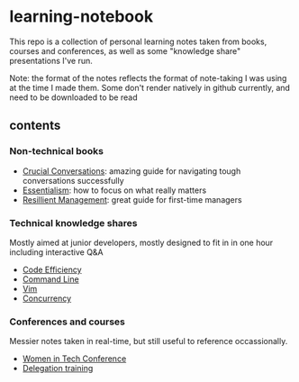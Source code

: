 # learning-notebook
This repo is a collection of personal learning notes taken from books, courses and conferences, as well as some "knowledge share" presentations I've run.

Note: the format of the notes reflects the format of note-taking I was using at the time I made them. Some don't render natively in github currently, and need to be downloaded to be read

## contents

### Non-technical books
* [Crucial Conversations](https://github.com/Nealel/learning-notebook/blob/main/Crucial%20conversations%20book.pdf): amazing guide for navigating tough conversations successfully
* [Essentialism](https://github.com/Nealel/learning-notebook/blob/main/Essentialism%20book.pdf): how to focus on what really matters
* [Resillient Management](https://github.com/Nealel/learning-notebook/blob/main/Resilient%20Management%20book.pdf): great guide for first-time managers

### Technical knowledge shares
Mostly aimed at junior developers, mostly designed to fit in in one hour including interactive Q&A
* [Code Efficiency](https://github.com/Nealel/learning-notebook/blob/main/Code%20Efficiency%20for%20Juniors%20Knowledge%20share.pdf)
* [Command Line](https://github.com/Nealel/learning-notebook/blob/main/Command%20line%20for%20Juniors%20Knowledge%20share.pdf)
* [Vim](https://github.com/Nealel/learning-notebook/blob/main/vim%20knowledge%20share.pdf)
* [Concurrency](https://github.com/Nealel/learning-notebook/blob/main/Concurrency%20knowledge%20share.pdf)

### Conferences and courses
Messier notes taken in real-time, but still useful to reference occassionally. 
* [Women in Tech Conference](https://github.com/Nealel/learning-notebook/blob/main/Women%20in%20tech%20conference%20notes.pdf)
* [Delegation training](https://github.com/Nealel/learning-notebook/blob/main/delegation%20training.pdf)
